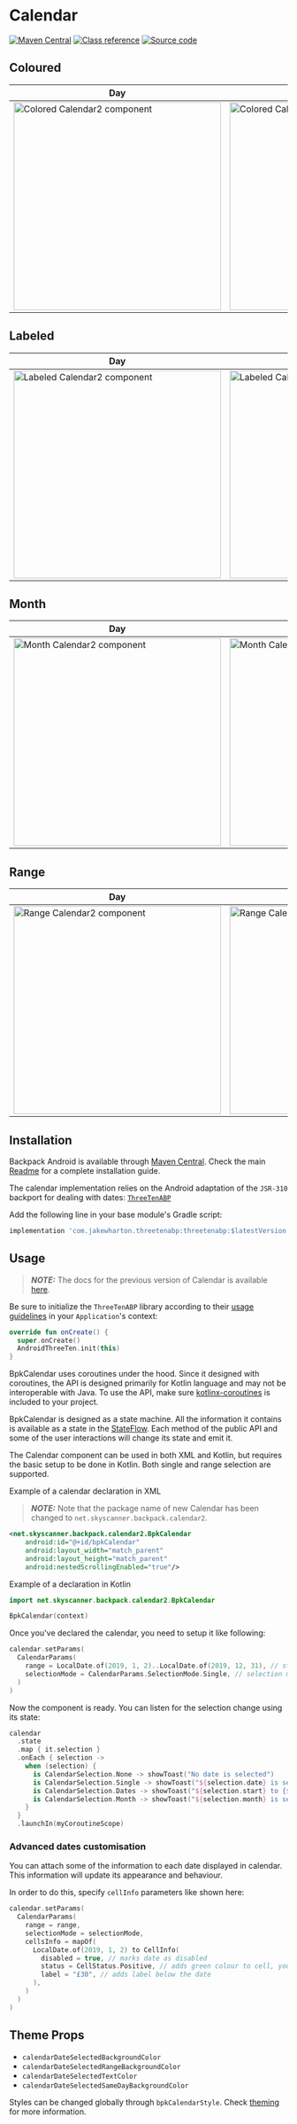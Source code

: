 # Calendar

[![Maven Central](https://img.shields.io/maven-central/v/net.skyscanner.backpack/backpack-android)](https://search.maven.org/artifact/net.skyscanner.backpack/backpack-android)
[![Class reference](https://img.shields.io/badge/Class%20reference-Android-blue)](https://backpack.github.io/android/Backpack/net.skyscanner.backpack.calendar2)
[![Source code](https://img.shields.io/badge/Source%20code-GitHub-lightgrey)](https://github.com/Skyscanner/backpack-android/tree/main/Backpack/src/main/java/net/skyscanner/backpack/calendar2)

## Coloured

| Day | Night |
| --- | --- |
| <img src="https://raw.githubusercontent.com/Skyscanner/backpack-android/main/docs/view/Calendar2/screenshots/colored.png" alt="Colored Calendar2 component" width="375" /> |<img src="https://raw.githubusercontent.com/Skyscanner/backpack-android/main/docs/view/Calendar2/screenshots/colored_dm.png" alt="Colored Calendar2 component - dark mode" width="375" /> |

## Labeled

| Day | Night |
| --- | --- |
| <img src="https://raw.githubusercontent.com/Skyscanner/backpack-android/main/docs/view/Calendar2/screenshots/labeled.png" alt="Labeled Calendar2 component" width="375" /> |<img src="https://raw.githubusercontent.com/Skyscanner/backpack-android/main/docs/view/Calendar2/screenshots/labeled_dm.png" alt="Labeled Calendar2 component - dark mode" width="375" /> |

## Month

| Day | Night |
| --- | --- |
| <img src="https://raw.githubusercontent.com/Skyscanner/backpack-android/main/docs/view/Calendar2/screenshots/month.png" alt="Month Calendar2 component" width="375" /> |<img src="https://raw.githubusercontent.com/Skyscanner/backpack-android/main/docs/view/Calendar2/screenshots/month_dm.png" alt="Month Calendar2 component - dark mode" width="375" /> |

## Range

| Day | Night |
| --- | --- |
| <img src="https://raw.githubusercontent.com/Skyscanner/backpack-android/main/docs/view/Calendar2/screenshots/range.png" alt="Range Calendar2 component" width="375" /> |<img src="https://raw.githubusercontent.com/Skyscanner/backpack-android/main/docs/view/Calendar2/screenshots/range_dm.png" alt="Range Calendar2 component - dark mode" width="375" /> |

## Installation

Backpack Android is available through [Maven Central](https://search.maven.org/artifact/net.skyscanner.backpack/backpack-android). Check the main [Readme](https://github.com/skyscanner/backpack-android#installation) for a complete installation guide.

The calendar implementation relies on the Android adaptation of the `JSR-310` backport for dealing with dates: [`ThreeTenABP`](https://github.com/JakeWharton/ThreeTenABP)

Add the following line in your base module's Gradle script:

```groovy
implementation 'com.jakewharton.threetenabp:threetenabp:$latestVersion'
```

## Usage

> **_NOTE:_**  The docs for the previous version of Calendar is available [here](https://github.com/Skyscanner/backpack-android/blob/main/docs/Calendar/README.md).

Be sure to initialize the `ThreeTenABP` library according to their [usage guidelines](https://github.com/JakeWharton/ThreeTenABP/blob/master/README.md) in your `Application`'s context:

```Kotlin
override fun onCreate() {
  super.onCreate()
  AndroidThreeTen.init(this)
}
```

BpkCalendar uses coroutines under the hood.
Since it designed with coroutines, the API is designed primarily for Kotlin language and may not be interoperable with Java.
To use the API, make sure [kotlinx-coroutines](https://github.com/Kotlin/kotlinx.coroutines) is included to your project.

BpkCalendar is designed as a state machine.
All the information it contains is available as a state in the [StateFlow](https://kotlin.github.io/kotlinx.coroutines/kotlinx-coroutines-core/kotlinx.coroutines.flow/-state-flow/).
Each method of the public API and some of the user interactions will change its state and emit it.

The Calendar component can be used in both XML and Kotlin, but requires the basic setup to be done in Kotlin.
Both single and range selection are supported.

Example of a calendar declaration in XML

> **_NOTE:_**  Note that the package name of new Calendar has been changed to `net.skyscanner.backpack.calendar2`.

```xml
<net.skyscanner.backpack.calendar2.BpkCalendar
    android:id="@+id/bpkCalendar"
    android:layout_width="match_parent"
    android:layout_height="match_parent"
    android:nestedScrollingEnabled="true"/>
```

Example of a declaration in Kotlin

```Kotlin
import net.skyscanner.backpack.calendar2.BpkCalendar

BpkCalendar(context)
```

Once you've declared the calendar, you need to setup it like following:

```Kotlin
calendar.setParams(
  CalendarParams(
    range = LocalDate.of(2019, 1, 2)..LocalDate.of(2019, 12, 31), // start and end dates in the range
    selectionMode = CalendarParams.SelectionMode.Single, // selection mode - can be Single, Dates, Months or Disabled
  )
)
```

Now the component is ready. You can listen for the selection change using its state:

```Kotlin
calendar
  .state
  .map { it.selection }
  .onEach { selection ->
    when (selection) {
      is CalendarSelection.None -> showToast("No date is selected")
      is CalendarSelection.Single -> showToast("${selection.date} is selected")
      is CalendarSelection.Dates -> showToast("${selection.start} to {${selection.end} is selected")
      is CalendarSelection.Month -> showToast("${selection.month} is selected")
    }
  }
  .launchIn(myCoroutineScope)
```

### Advanced dates customisation

You can attach some of the information to each date displayed in calendar.
This information will update its appearance and behaviour.

In order to do this, specify `cellInfo` parameters like shown here:

```Kotlin
calendar.setParams(
  CalendarParams(
    range = range,
    selectionMode = selectionMode,
    cellsInfo = mapOf(
      LocalDate.of(2019, 1, 2) to CellInfo(
        disabled = true, // marks date as disabled
        status = CellStatus.Positive, // adds green colour to cell, you can use Neutral, Negative, Empty and null as well
        label = "£30", // adds label below the date
      ),
    )
  )
)
```

## Theme Props

- `calendarDateSelectedBackgroundColor`
- `calendarDateSelectedRangeBackgroundColor`
- `calendarDateSelectedTextColor`
- `calendarDateSelectedSameDayBackgroundColor`

Styles can be changed globally through `bpkCalendarStyle`. Check [theming](https://github.com/Skyscanner/backpack-android/blob/main/docs/view/THEMING.md) for more information.
